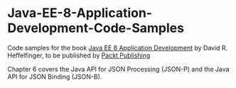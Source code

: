# Java-EE-8-Application-Development-Code-Samples
Code samples for the book [Java EE 8 Application Development](https://www.packtpub.com/application-development/java-ee-8-application-development) by David R. Heffelfinger, to be published by [Packt Publishing](http://www.packtpub.com)

Chapter 6 covers the Java API for JSON Processing (JSON-P) and the Java API for JSON Binding (JSON-B).
